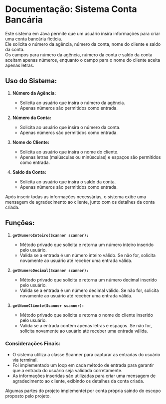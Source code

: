 # Documentação: Sistema Conta Bancária

Este sistema em Java permite que um usuário insira informações para criar uma conta bancária fictícia.<br>
Ele solicita o número da agência, número da conta, nome do cliente e saldo da conta.<br>
Os campos para número da agência, número da conta e saldo da conta aceitam apenas números, enquanto o campo para o nome do cliente aceita apenas letras. 

## Uso do Sistema:

1. **Número da Agência:**
   - Solicita ao usuário que insira o número da agência.
   - Apenas números são permitidos como entrada.

2. **Número da Conta:**
   - Solicita ao usuário que insira o número da conta.
   - Apenas números são permitidos como entrada.

3. **Nome do Cliente:**
   - Solicita ao usuário que insira o nome do cliente.
   - Apenas letras (maiúsculas ou minúsculas) e espaços são permitidos como entrada.

4. **Saldo da Conta:**
   - Solicita ao usuário que insira o saldo da conta.
   - Apenas números são permitidos como entrada.

Após inserir todas as informações necessárias, o sistema exibe uma mensagem de agradecimento ao cliente, junto com os detalhes da conta criada.

## Funções:

1. **`getNumeroInteiro(Scanner scanner):`**
   - Método privado que solicita e retorna um número inteiro inserido pelo usuário.
   - Valida se a entrada é um número inteiro válido. Se não for, solicita novamente ao usuário até receber uma entrada válida.

2. **`getNumeroDecimal(Scanner scanner):`**
   - Método privado que solicita e retorna um número decimal inserido pelo usuário.
   - Valida se a entrada é um número decimal válido. Se não for, solicita novamente ao usuário até receber uma entrada válida.

3. **`getNomeCliente(Scanner scanner):`**
   - Método privado que solicita e retorna o nome do cliente inserido pelo usuário.
   - Valida se a entrada contém apenas letras e espaços. Se não for, solicita novamente ao usuário até receber uma entrada válida.

### Considerações Finais:

- O sistema utiliza a classe Scanner para capturar as entradas do usuário via terminal.
- Foi implementado um loop em cada método de entrada para garantir que a entrada do usuário seja validada corretamente.
- As informações inseridas são utilizadas para criar uma mensagem de agradecimento ao cliente, exibindo os detalhes da conta criada.

Algumas partes do projeto implementei por conta própria saindo do escopo proposto pelo projeto.
